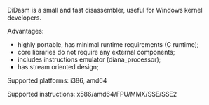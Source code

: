 DiDasm is a small and fast disassembler, useful for Windows kernel developers.

Advantages:
- highly portable, has minimal runtime requirements (C runtime);
- core libraries do not require any external components;
- includes instructions emulator (diana_processor);
- has stream oriented design;

Supported platforms: i386, amd64

Supported instructions: x586/amd64/FPU/MMX/SSE/SSE2
